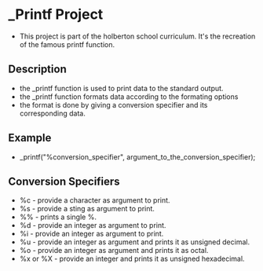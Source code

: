 # _Printf Project
* This project is part of the holberton school curriculum. It's the recreation of the famous printf function.
## Description
* the _printf function is used to print data to the standard output.
* the _printf function formats data according to the formating options
* the format is done by giving a conversion specifier and its corresponding data.
## Example
* _printf("%conversion_specifier", argument_to_the_conversion_specifier);
## Conversion Specifiers
* %c - provide a character as argument to print.
* %s - provide a sting as argument to print.
* %% - prints a single %.
* %d - provide an integer as argument to print.
* %i - provide an integer as argument to print.
* %u - provide an integer as argument and prints it as unsigned decimal.
* %o - provide an integer as argument and prints it as octal.
* %x or %X  - provide an integer and prints it as unsigned hexadecimal.